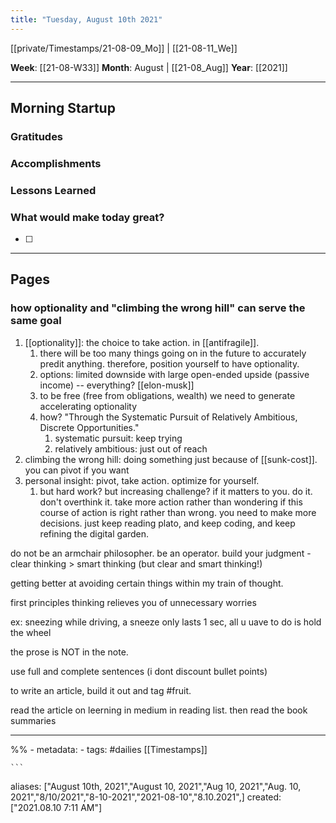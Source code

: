 ```yaml
---
title: "Tuesday, August 10th 2021"
---
```

[[private/Timestamps/21-08-09_Mo]] | [[21-08-11_We]] 

**Week**: [[21-08-W33]]
**Month**: August | [[21-08_Aug]]
**Year**: [[2021]]

----
## Morning Startup

### Gratitudes

### Accomplishments

### Lessons Learned

### What would make today great?
- [ ]  

----
## Pages
### how optionality and "climbing the wrong hill" can serve the same goal
1. [[optionality]]: the choice to take action. in [[antifragile]]. 
	1. there will be too many things going on in the future to accurately predit anything. therefore, position yourself to have optionality. 
	2. options: limited downside with large open-ended upside (passive income) -- everything? [[elon-musk]]
	3. to be free (free from obligations, wealth) we need to generate accelerating optionality
	4. how? "Through the Systematic Pursuit of Relatively Ambitious, Discrete Opportunities."
		1. systematic pursuit: keep trying
		2. relatively ambitious: just out of reach 
2. climbing the wrong hill: doing something just because of [[sunk-cost]]. you can pivot if you want
3. personal insight: pivot, take action. optimize for yourself.
	1. but hard work? but increasing challenge? if it matters to you. do it. don't overthink it. take more action rather than wondering if this course of action is right rather than wrong. you need to make more decisions. just keep reading plato, and keep coding, and keep refining the digital garden.

do not be an armchair philosopher. be an operator. build your judgment - clear thinking > smart thinking (but clear and smart thinking!)

getting better at avoiding certain things within my train of thought. 

      

first principles thinking relieves you of unnecessary worries

ex: sneezing while driving, a sneeze only lasts 1 sec, all u uave to do is hold the wheel

  

the prose is NOT in the note.

use full and complete sentences (i dont discount bullet points)

to write an article, build it out and tag #fruit.

  

read the article on leerning in medium in reading list. then read the book summaries


----
%% - metadata:
	- tags: #dailies [[Timestamps]] 


	```
aliases: ["August 10th, 2021","August 10, 2021","Aug 10, 2021","Aug. 10, 2021","8/10/2021","8-10-2021","2021-08-10","8.10.2021",]
created: ["2021.08.10 7:11 AM"]
```